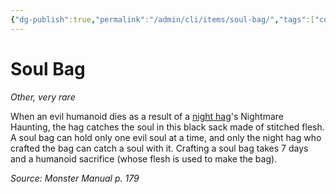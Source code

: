 ```yaml
---
{"dg-publish":true,"permalink":"/admin/cli/items/soul-bag/","tags":["compendium/src/5e/mm","item/rarity/very-rare","item/wondrous/wondrous-item"],"updated":"2025-01-11T15:32:20.516+00:00"}
---
```


# Soul Bag
*Other, very rare*  


When an evil humanoid dies as a result of a [night hag](/Admin/CLI/bestiary/fiend/night-hag.md)'s Nightmare Haunting, the hag catches the soul in this black sack made of stitched flesh. A soul bag can hold only one evil soul at a time, and only the night hag who crafted the bag can catch a soul with it. Crafting a soul bag takes 7 days and a humanoid sacrifice (whose flesh is used to make the bag).

*Source: Monster Manual p. 179*